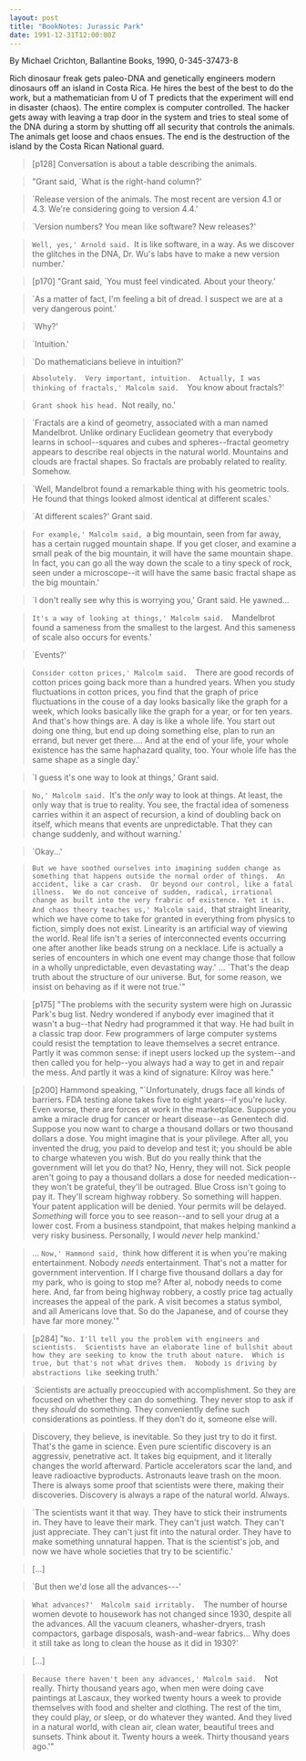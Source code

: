 ```yaml
---
layout: post
title: "BookNotes: Jurassic Park"
date: 1991-12-31T12:00:00Z
---
```

By Michael Crichton, Ballantine Books, 1990, 0-345-37473-8

Rich dinosaur freak gets paleo-DNA and genetically engineers
modern dinosaurs off an island in Costa Rica.  He hires the best of
the best to do the work, but a mathematician from U of T predicts
that the experiment will end in disaster (chaos).  The entire complex
is computer controlled.  The hacker gets away with leaving a trap
door in the system and tries to steal some of the DNA during a storm
by shutting off all security that controls the animals.  The animals
get loose and chaos ensues.    The end is the destruction of the
island by the Costa Rican National guard.


> [p128] Conversation is about a table describing the animals.



> "Grant said, `What is the right-hand column?' 



> `Release version of the animals.  The most recent are
> version 4.1 or 4.3.  We're considering going to version 4.4.'



> `Version numbers? You mean like software? New releases?' 



> `Well, yes,' Arnold said. `It is like software, in a way.  As we
> discover the glitches in the DNA, Dr. Wu's labs have to make a new
> version number.'



> [p170] "Grant said, `You must feel vindicated. About your theory.'



> `As a matter of fact, I'm feeling a bit of dread.  I suspect we are
> at a very dangerous point.'



> `Why?'



> `Intuition.'



> `Do mathematicians believe in intuition?'



> `Absolutely.  Very important, intuition.  Actually, I was thinking
> of fractals,' Malcolm said.  `You know about fractals?'



> `Grant shook his head. `Not really, no.'



> `Fractals are a kind of geometry, associated with a man named
> Mandelbrot.  Unlike ordinary Euclidean geometry that everybody learns
> in school--squares and cubes and spheres--fractal geometry appears to
> describe real objects in the natural world.  Mountains and clouds are
> fractal shapes.  So fractals are probably related to reality.
> Somehow. 



> `Well, Mandelbrot found a remarkable thing with his geometric
> tools.  He found that things looked almost identical at different
> scales.'



> `At different scales?' Grant said.



> `For example,' Malcolm said, `a big mountain, seen from far away,
> has a certain rugged mountain shape. If you get closer, and examine a
> small peak of the big mountain, it will have the same mountain shape.
> In fact, you can go all the way down the scale to a tiny speck of
> rock, seen under a microscope--it will have the same basic fractal
> shape as the big mountain.'



> `I don't really see why this is worrying you,' Grant said.  He
> yawned...



> `It's a way of looking at things,' Malcolm said.  `Mandelbrot found
> a sameness from the smallest to the largest. And this sameness of
> scale also occurs for events.'



> `Events?'



> `Consider cotton prices,' Malcolm said.  `There are good records of
> cotton prices going back more than a hundred years.  When you study
> fluctuations in cotton prices, you find that the graph of price
> fluctuations in the couse of a day looks basically like the graph for
> a week, which looks basically like the graph for a year, or for ten
> years.  And that's how things are.  A day is like a whole life.  You
> start out doing one thing, but end up doing something else, plan to
> run an errand, but never get there.... And at the end of your life,
> your whole existence has the same haphazard quality, too.  Your whole
> life has the same shape as a single day.'



> `I guess it's one way to look at things,' Grant said.



> `No,' Malcolm said. `It's the _only_ way to look at things.  At
> least, the only way that is true to reality.  You see, the fractal
> idea of someness carries within it an aspect of recursion, a kind of
> doubling back on itself, which means that events are unpredictable.
> That they can change suddenly, and without warning.'



> `Okay...'



> `But we have soothed ourselves into imagining sudden change as
> something that happens outside the normal order of things.  An
> accident, like a car crash.  Or beyond our control, like a fatal
> illness.  We do not conceive of sudden, radical, irrational change as
> built into the very frabric of existence. Yet it is.  And chaos theory
> teaches us,' Malcolm said, `that straight linearity, which we have
> come to take for granted in everything from physics to fiction,
> simply does not exist.  Linearity is an artificial way of viewing the
> world.  Real life isn't a series of interconnected events occurring
> one after another like beads strung on a necklace.  Life is actually
> a series of encounters in which one event may change those that
> follow in a wholly unpredictable, even devastating way.' ... `That's
> the deap truth about the structure of our universe.  But, for some
> reason, we insist on behaving as if it were not true.'"



> [p175] "The problems with the security system were high on Jurassic
> Park's bug list.  Nedry wondered if anybody ever imagined that it
> wasn't a bug--that Nedry had programmed it that way.  He had built in
> a classic trap door.  Few programmers of large computer systems could
> resist the temptation to leave themselves a secret entrance. Partly
> it was common sense: if inept users locked up the system--and then
> called you for help--you always had a way to get in and repair the
> mess. And partly it was a kind of signature: Kilroy was here."



> [p200] Hammond speaking, "`Unfortunately, drugs face all kinds of
> barriers. FDA testing alone takes five to eight years--if you're
> lucky.  Even worse, there are forces at work in the marketplace.
> Suppose you amke a miracle drug for cancer or heart disease--as
> Genentech did.  Suppose you now want to charge a thousand dollars or
> two thousand dollars a dose.  You might imagine that is your
> plivilege.  After all, you invented the drug, you paid to develop and
> test it; you should be able to charge whateven you wish.  But do you
> really think that the government will let you do that?  No, Henry,
> they will not.  Sick people aren't going to pay a thousand dollars a
> dose for needed medication--they won't be grateful, they'll be
> outraged.  Blue Cross isn't going to pay it.  They'll scream highway
> robbery.  So something will happen.  Your patent application will be
> denied.  Your permits will be delayed.  _Something_ will force you to
> see reason--and to sell your drug at a lower cost.  From a business
> standpoint, that makes helping mankind a very risky business.
> Personally, I would _never_ help mankind.'



> ... `Now,' Hammond said, `think how different it is when you're
> making entertainment.  Nobody _needs_ entertainment.  That's not a
> matter for government intervention.  If I charge five thousand
> dollars a day for my park, who is going to stop me?  After al, nobody
> needs to come here.  And, far from being highway robbery, a costly
> price tag actually increases the appeal of the park.  A visit becomes
> a status symbol, and all Americans love that.  So do the Japanese,
> and of course they have far more money.'"



> [p284] "`No. I'll tell you the problem with engineers and
> scientists.  Scientists have an elaborate line of bullshit about how
> they are seeking to know the truth about nature.  Which is true, but
> that's not what drives them.  Nobody is driving by abstractions like
> `seeking truth.'



> `Scientists are actually preoccupied with accomplishment.  So they
> are focused on whether they can do something.  They never stop to ask
> if they _should_ do something.  They conveniently define such
> considerations as pointless.  If they don't do it, someone else will.



> Discovery, they believe, is inevitable.  So they just try to do it
> first.  That's the game in science.  Even pure scientific discovery
> is an aggressiv, penetrative act.  It takes big equipment, and it
> literally changes the world afterward.  Particle accelerators scar
> the land, and leave radioactive byproducts.  Astronauts leave trash
> on the moon.  There is always some proof that scientists were there,
> making their discoveries.  Discovery is always a rape of the natural
> world.  Always.



> `The scientists want it that way.  They have to stick their
> instruments in.  They have to leave their mark.  They can't just
> watch.  They can't just appreciate.  They can't just fit into the
> natural order.  They have to make something unnatural happen.  That
> is the scientist's job, and now we have whole societies that try to
> be scientific.'



> [...]



> `But then we'd lose all the advances---'



> `What advances?'  Malcolm said irritably.  `The number of hourse
> women devote to housework has not changed since 1930, despite all the
> advances.  All the vacuum cleaners, whasher-dryers, trash compactors,
> garbage disposals, wash-and-wear fabrics... Why does it still take as
> long to clean the house as it did in 1930?'



> [...]



> `Because there haven't been any advances,' Malcolm said.  `Not
> really.  Thirty thousand years ago, when men were doing cave
> paintings at Lascaux, they worked twenty hours a week to provide
> themselves with food and shelter and clothing.  The rest of the tim,
> they could play, or sleep, or do whatever they wanted.  And they
> lived in a natural world, with clean air, clean water, beautiful
> trees and sunsets.  Think about it.  Twenty hours a week.  Thirty
> thousand years ago.'"
> 



